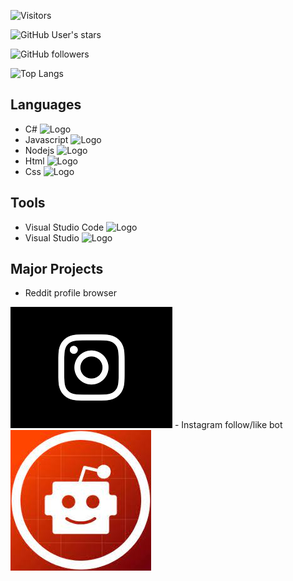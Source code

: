 ![Visitors](https://visitor-badge.laobi.icu/badge?page_id=TigranHar)
    
![GitHub User's stars](https://img.shields.io/github/stars/TigranHar?style=social)
    
![GitHub followers](https://img.shields.io/github/followers/TigranHar?style=social)
    
![Top Langs](https://github-readme-stats.vercel.app/api/top-langs/?username=TigranHar&layout=default)

## **Languages**
- C# <img src="https://www.avenga.com/wp-content/uploads/2020/11/C-Sharp.png" alt="Logo" width="35" height="20">
- Javascript <img src="http://www.acadecap.org/wp-content/uploads/2016/07/Javascript.png" alt="Logo" width="35" height="20">
- Nodejs  <img src="https://upload.wikimedia.org/wikipedia/commons/thumb/d/d9/Node.js_logo.svg/590px-Node.js_logo.svg.png" alt="Logo" width="30" height="20">
- Html <img src="https://upload.wikimedia.org/wikipedia/commons/thumb/6/61/HTML5_logo_and_wordmark.svg/1024px-HTML5_logo_and_wordmark.svg.png" alt="Logo" width="22" height="20">
- Css <img src="https://upload.wikimedia.org/wikipedia/commons/thumb/d/d5/CSS3_logo_and_wordmark.svg/1200px-CSS3_logo_and_wordmark.svg.png" alt="Logo" width="16" height="20">

## **Tools**
- Visual Studio Code <img src="https://upload.wikimedia.org/wikipedia/commons/thumb/9/9a/Visual_Studio_Code_1.35_icon.svg/1200px-Visual_Studio_Code_1.35_icon.svg.png" alt="Logo" width="18" height="20">
- Visual Studio <img src="https://1000logos.net/wp-content/uploads/2020/08/Visual-Studio-Logo.png" alt="Logo" width="30" height="20">

## **Major Projects**
- Reddit profile browser 
<img src="instagram_dark.png" alt="Logo" width="259" height="194">
- Instagram follow/like bot
<img src="redditbot.png" alt="Logo" width="225" height="225">
